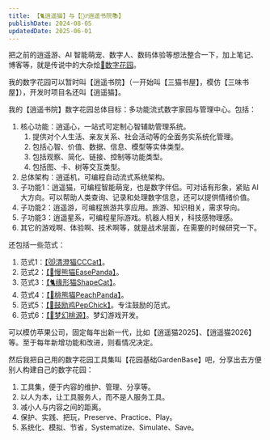 ```yaml
---
title: 【🐈逍遥猫】与【🧚‍♂️逍遥书院📚】
publishDate: 2024-08-05
updatedDate: 2025-06-01
---
```


把之前的逍遥游、AI 智能萌宠、数字人、数码体验等想法整合一下，加上笔记、博客等，就是传说中的大杂烩[🌸数字花园](/livecat/3-digital-garden)。

我的数字花园可以暂时叫【逍遥书院】（一开始叫【三猫书屋】，模仿【三味书屋】），开发时项目名还叫【逍遥猫】。

我的【逍遥书院】数字花园总体目标：多功能流式数字家园与管理中心。包括：

1. 核心功能：逍遥心，一站式可定制心智辅助管理系统。
   1. 提供对个人生活、亲友关系、社会活动等的全面务实系统化管理。
   2. 包括心智、价值、数据、信息、模型等实体类型。
   3. 包括观察、简化、链接、控制等功能类型。
   4. 包括图、卡、树等交互类型。
2. 总体架构：逍遥机，可编程自动流式系统架构。
3. 子功能1：逍遥猫，可编程智能萌宠，也是数字伴侣。可对话有形象，紧贴 AI 大方向。可以帮助人类查询、记录和处理数字信息，还可以提供情绪价值。
4. 子功能2：逍遥游，可编程旅游共享应用。旅游、知识相关，需求导向。
5. 子功能3：逍遥星系，可编程星际游戏。机器人相关，科技感物理感。
6. 其它的游戏啊、体验啊、技术啊等，就是战术层面，在需要的时候研究一下。

还包括一些范式：

1. 范式1：[【😻清澄猫CCCat】](/paradigms/1-cccat)。
2. 范式2：[【🐼慢熊猫EasePanda】](/paradigms/2-easepanda)。
3. 范式3：[【🐈缘形猫ShapeCat】](/paradigms/3-shapecat)。
4. 范式4：[【🍑桃熊猫PeachPanda】](/paradigms/4-peachpanda)。
5. 范式5：[【🐣鼓励鸡PepChick】](/paradigms/5-pepchick)。专注鼓励的范式。
6. 范式6：[【🌸梦幻桃源】](/paradigms/6-dream-xanadu)。梦幻游戏开发。

可以模仿苹果公司，固定每年出新一代，比如【逍遥猫2025】、【逍遥猫2026】等。至于每年新增功能和改进，则看情况决定。

然后我把自己用的数字花园工具集叫【花园基础GardenBase】吧，分享出去方便别人构建自己的数字花园：

1. 工具集，便于内容的维护、管理、分享等。
2. 以人为本，让工具服务人，而不是人服务工具。
3. 减小人与内容之间的距离。
4. 保护、实践、把玩，Preserve、Practice、Play。
5. 系统化、模拟、节省，Systematize、Simulate、Save。
